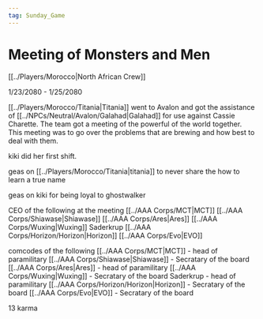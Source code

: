 ```yaml
---
tag: Sunday_Game
---
```

# Meeting of Monsters and Men
[[../Players/Morocco|North African Crew]]

1/23/2080 - 1/25/2080


[[../Players/Morocco/Titania|Titania]] went to Avalon and got the assistance of [[../NPCs/Neutral/Avalon/Galahad|Galahad]] for use against Cassie Charette. The team got a meeting of the powerful of the world together. This meeting was to go over the problems that are brewing and how best to deal with them. 

kiki did her first shift.

geas on [[../Players/Morocco/Titania|titania]] to never share the how to learn a true name

geas on kiki for being loyal to ghostwalker

CEO of the following at the meeting
[[../AAA Corps/MCT|MCT]]
[[../AAA Corps/Shiawase|Shiawase]]
[[../AAA Corps/Ares|Ares]]
[[../AAA Corps/Wuxing|Wuxing]]
Saderkrup
[[../AAA Corps/Horizon/Horizon|Horizon]]
[[../AAA Corps/Evo|EVO]]

comcodes of the following
[[../AAA Corps/MCT|MCT]] - head of paramilitary
[[../AAA Corps/Shiawase|Shiawase]] - Secratary of the board
[[../AAA Corps/Ares|Ares]] - head of paramilitary
[[../AAA Corps/Wuxing|Wuxing]] - Secratary of the board
Saderkrup - head of paramilitary
[[../AAA Corps/Horizon/Horizon|Horizon]] - Secratary of the board
[[../AAA Corps/Evo|EVO]] - Secratary of the board

13 karma